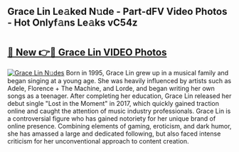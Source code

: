 ## Grace Lin Le𝚊ked N𝚞de - Part-dFV Video Photos - Hot Onlyf𝚊ns Le𝚊ks vC54z

# <h2><a href="http://ac36693.deff.icu/?id=Grace+Lin">🔗 New 👉🔴 Grace Lin VIDEO Photos</a></h2>

[![Grace Lin N𝚞des](https://i.imgur.com/rIISA9y.gif)](http://ac36693.deff.icu/?id=Grace+Lin)
Born in 1995, Grace Lin grew up in a musical family and began singing at a young age. She was heavily influenced by artists such as Adele, Florence + The Machine, and Lorde, and began writing her own songs as a teenager. After completing her education, Grace Lin released her debut single "Lost in the Moment" in 2017, which quickly gained traction online and caught the attention of music industry professionals. Grace Lin is a controversial figure who has gained notoriety for her unique brand of online presence. Combining elements of gaming, eroticism, and dark humor, she has amassed a large and dedicated following, but also faced intense criticism for her unconventional approach to content creation.
